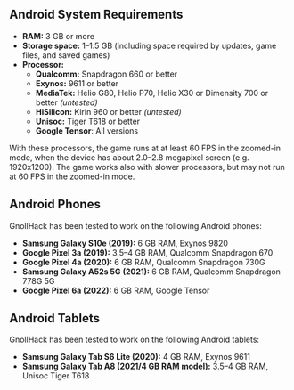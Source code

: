## Android System Requirements

- **RAM:** 3 GB or more
- **Storage space:** 1–1.5 GB (including space required by updates, game files, and saved games)
- **Processor:**
  - **Qualcomm:** Snapdragon 660 or better
  - **Exynos:** 9611 or better
  - **MediaTek:** Helio G80, Helio P70, Helio X30 or Dimensity 700 or better *(untested)*
  - **HiSilicon:** Kirin 960 or better *(untested)*
  - **Unisoc:** Tiger T618 or better
  - **Google Tensor**: All versions

With these processors, the game runs at at least 60 FPS in the zoomed-in mode, when the device has about 2.0–2.8 megapixel screen (e.g. 1920x1200). The game works also with slower processors, but may not run at 60 FPS in the zoomed-in mode.

## Android Phones

GnollHack has been tested to work on the following Android phones:
- **Samsung Galaxy S10e (2019):** 6 GB RAM, Exynos 9820
- **Google Pixel 3a (2019):** 3.5–4 GB RAM, Qualcomm Snapdragon 670
- **Google Pixel 4a (2020):** 6 GB RAM, Qualcomm Snapdragon 730G
- **Samsung Galaxy A52s 5G (2021):** 6 GB RAM, Qualcomm Snapdragon 778G 5G
- **Google Pixel 6a (2022):** 6 GB RAM, Google Tensor

## Android Tablets

GnollHack has been tested to work on the following Android tablets:
- **Samsung Galaxy Tab S6 Lite (2020):** 4 GB RAM, Exynos 9611
- **Samsung Galaxy Tab A8 (2021/4 GB RAM model):** 3.5–4 GB RAM, Unisoc Tiger T618
